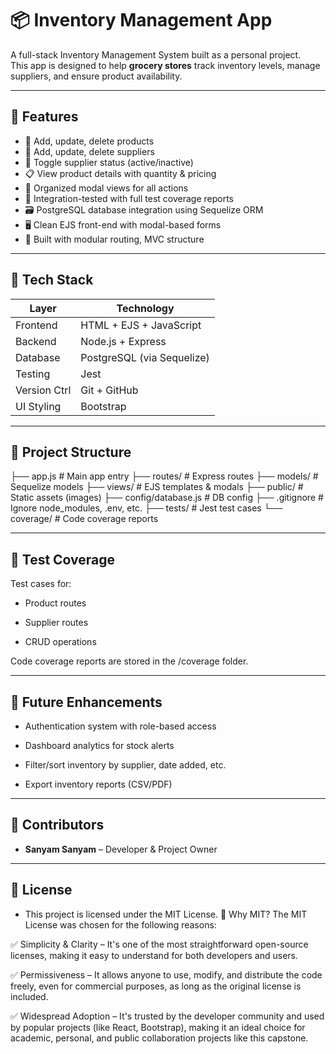# 📦 Inventory Management App

A full-stack Inventory Management System built as a personal project.  
This app is designed to help **grocery stores** track inventory levels, manage suppliers, and ensure product availability.

---

## 🚀 Features

- 🧾 Add, update, delete products
- 👥 Add, update, delete suppliers
- 🔄 Toggle supplier status (active/inactive)
- 📋 View product details with quantity & pricing
- 📂 Organized modal views for all actions
- 🧪 Integration-tested with full test coverage reports
- 🗃️ PostgreSQL database integration using Sequelize ORM
- 🖥️ Clean EJS front-end with modal-based forms
- 🎯 Built with modular routing, MVC structure

---

## 🧱 Tech Stack

| Layer        | Technology              |
|--------------|--------------------------|
| Frontend     | HTML + EJS + JavaScript  |
| Backend      | Node.js + Express        |
| Database     | PostgreSQL (via Sequelize) |
| Testing      | Jest                     |
| Version Ctrl | Git + GitHub             |
| UI Styling   | Bootstrap                |

---

## 📁 Project Structure

├── app.js # Main app entry ├── routes/ # Express routes ├── models/ # Sequelize models ├── views/ # EJS templates & modals ├── public/ # Static assets (images) ├── config/database.js # DB config ├── .gitignore # Ignore node_modules, .env, etc. ├── tests/ # Jest test cases └── coverage/ # Code coverage reports

---

## 🧪 Test Coverage
Test cases for:

- Product routes

- Supplier routes

- CRUD operations

Code coverage reports are stored in the /coverage folder.

---

## 🔧 Future Enhancements

- Authentication system with role-based access

- Dashboard analytics for stock alerts

- Filter/sort inventory by supplier, date added, etc.

- Export inventory reports (CSV/PDF)

---

## 🧠 Contributors
- **Sanyam Sanyam** – Developer & Project Owner

---

## 📄 License
- This project is licensed under the MIT License.
🔎 Why MIT?
The MIT License was chosen for the following reasons:

✅ Simplicity & Clarity – It's one of the most straightforward open-source licenses, making it easy to understand for both developers and users.

✅ Permissiveness – It allows anyone to use, modify, and distribute the code freely, even for commercial purposes, as long as the original license is included.

✅ Widespread Adoption – It's trusted by the developer community and used by popular projects (like React, Bootstrap), making it an ideal choice for academic, personal, and public collaboration projects like this capstone.
